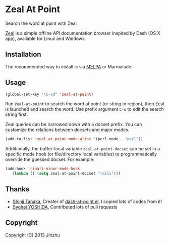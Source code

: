 # Zeal At Point

Search the word at point with Zeal

[Zeal](http://zealdocs.org/) is a simple offline API documentation browser inspired by Dash (OS X app), available for Linux and Windows.

## Installation

The recommended way to install is via [MELPA](http://melpa.milkbox.net/) or Marmalade

## Usage

```lisp
(global-set-key "\C-cd" 'zeal-at-point)
```

Run `zeal-at-point` to search the word at point (or string in region), then Zeal is launched and search the word.
Use prefix argument `C-u` to edit the search string first.

Zeal queries can be narrowed down with a docset prefix. You can customize the relations between docsets and major modes.

```lisp
(add-to-list 'zeal-at-point-mode-alist '(perl-mode . "perl"))
```

Additionally, the buffer-local variable `zeal-at-point-docset` can be set in a specific mode hook (or file/directory local variables) to programmatically override the guessed docset. For example:

```lisp
(add-hook 'rinari-minor-mode-hook
   (lambda () (setq zeal-at-point-docset "rails")))
```

## Thanks

* [Shinji Tanaka](https://github.com/stanaka), Creater of [dash-at-point.el](https://github.com/stanaka/dash-at-point), I copied lots of codes from it!
* [Syohei YOSHIDA](https://github.com/syohex), Contributed lots of pull requests

## Copyright

Copyright (C) 2013 Jinzhu
